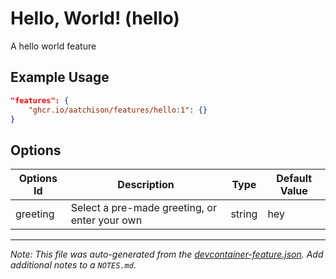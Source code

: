 
# Hello, World! (hello)

A hello world feature

## Example Usage

```json
"features": {
    "ghcr.io/aatchison/features/hello:1": {}
}
```

## Options

| Options Id | Description | Type | Default Value |
|-----|-----|-----|-----|
| greeting | Select a pre-made greeting, or enter your own | string | hey |



---

_Note: This file was auto-generated from the [devcontainer-feature.json](https://github.com/aatchison/features/blob/main/src/hello/devcontainer-feature.json).  Add additional notes to a `NOTES.md`._
